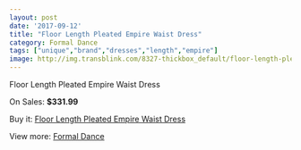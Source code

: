 ```yaml
---
layout: post
date: '2017-09-12'
title: "Floor Length Pleated Empire Waist Dress"
category: Formal Dance
tags: ["unique","brand","dresses","length","empire"]
image: http://img.transblink.com/8327-thickbox_default/floor-length-pleated-empire-waist-dress.jpg
---
```

Floor Length Pleated Empire Waist Dress

On Sales: **$331.99**
<a href="https://www.transblink.com/en/formal-dance/2728-floor-length-pleated-empire-waist-dress.html"><amp-img layout="responsive" width="600" height="600" src="//img.transblink.com/8327-thickbox_default/floor-length-pleated-empire-waist-dress.jpg" alt="Floor Length Pleated Empire Waist Dress 0" /></a>
<a href="https://www.transblink.com/en/formal-dance/2728-floor-length-pleated-empire-waist-dress.html"><amp-img layout="responsive" width="600" height="600" src="//img.transblink.com/8329-thickbox_default/floor-length-pleated-empire-waist-dress.jpg" alt="Floor Length Pleated Empire Waist Dress 1" /></a>
<a href="https://www.transblink.com/en/formal-dance/2728-floor-length-pleated-empire-waist-dress.html"><amp-img layout="responsive" width="600" height="600" src="//img.transblink.com/8328-thickbox_default/floor-length-pleated-empire-waist-dress.jpg" alt="Floor Length Pleated Empire Waist Dress 2" /></a>

Buy it: [Floor Length Pleated Empire Waist Dress](https://www.transblink.com/en/formal-dance/2728-floor-length-pleated-empire-waist-dress.html "Floor Length Pleated Empire Waist Dress")

View more: [Formal Dance](https://www.transblink.com/en/6-formal-dance "Formal Dance")